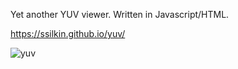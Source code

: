 Yet another YUV viewer. Written in Javascript/HTML.

https://ssilkin.github.io/yuv/

![yuv](https://user-images.githubusercontent.com/52752346/61106453-660afa80-a4a7-11e9-8296-5f73141f9dc5.gif)
